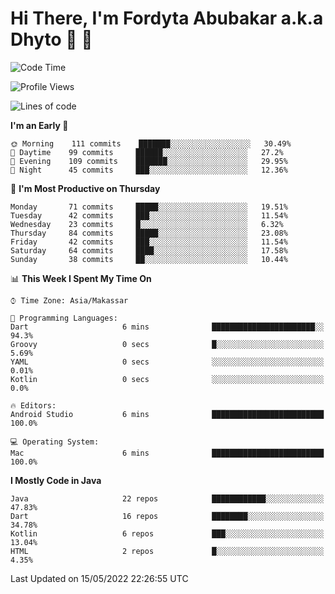 # Hi There, I'm Fordyta Abubakar a.k.a Dhyto 👋 👋 

<!--
**DhytoDev/dhytodev** is a ✨ _special_ ✨ repository because its `README.md` (this file) appears on your GitHub profile.

Here are some ideas to get you started:

- 🔭 I’m currently working on ...
- 🌱 I’m currently learning ...
- 👯 I’m looking to collaborate on ...
- 🤔 I’m looking for help with ...
- 💬 Ask me about ...
- 📫 How to reach me: ...
- 😄 Pronouns: ...
- ⚡ Fun fact: ...
-->

<!--START_SECTION:waka-->
![Code Time](http://img.shields.io/badge/Code%20Time-0%20secs-blue)

![Profile Views](http://img.shields.io/badge/Profile%20Views-8-blue)

![Lines of code](https://img.shields.io/badge/From%20Hello%20World%20I%27ve%20Written-134%20Thousand%20lines%20of%20code-blue)

**I'm an Early 🐤** 

```text
🌞 Morning    111 commits    ███████░░░░░░░░░░░░░░░░░░   30.49% 
🌆 Daytime    99 commits     ██████░░░░░░░░░░░░░░░░░░░   27.2% 
🌃 Evening    109 commits    ███████░░░░░░░░░░░░░░░░░░   29.95% 
🌙 Night      45 commits     ███░░░░░░░░░░░░░░░░░░░░░░   12.36%

```
📅 **I'm Most Productive on Thursday** 

```text
Monday       71 commits     █████░░░░░░░░░░░░░░░░░░░░   19.51% 
Tuesday      42 commits     ███░░░░░░░░░░░░░░░░░░░░░░   11.54% 
Wednesday    23 commits     █░░░░░░░░░░░░░░░░░░░░░░░░   6.32% 
Thursday     84 commits     █████░░░░░░░░░░░░░░░░░░░░   23.08% 
Friday       42 commits     ███░░░░░░░░░░░░░░░░░░░░░░   11.54% 
Saturday     64 commits     ████░░░░░░░░░░░░░░░░░░░░░   17.58% 
Sunday       38 commits     ██░░░░░░░░░░░░░░░░░░░░░░░   10.44%

```


📊 **This Week I Spent My Time On** 

```text
⌚︎ Time Zone: Asia/Makassar

💬 Programming Languages: 
Dart                     6 mins              ███████████████████████░░   94.3% 
Groovy                   0 secs              █░░░░░░░░░░░░░░░░░░░░░░░░   5.69% 
YAML                     0 secs              ░░░░░░░░░░░░░░░░░░░░░░░░░   0.01% 
Kotlin                   0 secs              ░░░░░░░░░░░░░░░░░░░░░░░░░   0.0%

🔥 Editors: 
Android Studio           6 mins              █████████████████████████   100.0%

💻 Operating System: 
Mac                      6 mins              █████████████████████████   100.0%

```

**I Mostly Code in Java** 

```text
Java                     22 repos            ████████████░░░░░░░░░░░░░   47.83% 
Dart                     16 repos            ████████░░░░░░░░░░░░░░░░░   34.78% 
Kotlin                   6 repos             ███░░░░░░░░░░░░░░░░░░░░░░   13.04% 
HTML                     2 repos             █░░░░░░░░░░░░░░░░░░░░░░░░   4.35%

```



 Last Updated on 15/05/2022 22:26:55 UTC
<!--END_SECTION:waka-->
